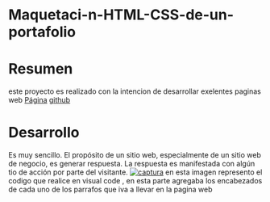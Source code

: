 # Maquetaci-n-HTML-CSS-de-un-portafolio
# Resumen 
este proyecto es realizado con la intencion de desarrollar exelentes paginas web
[Página](file:///C:/Users/BEATRIS/Documents/Ingenier%C3%ADa%20wed%20I/CSS/CASES2/Maquetaci%C3%B3n%20HTML%20y%20CSS%20de%20un%20portafolio/Maquetaci-n-HTML-CSS-de-un-portafolio/index.html#Datos "Página")
[github](https://github.com/beatriz-sanchez-flores/Maquetaci-n-HTML-CSS-de-un-portafolio#maquetaci-n-html-css-de-un-portafolio "github")

# Desarrollo
Es muy sencillo. El propósito de un sitio web, especialmente de un sitio web de negocio, es generar respuesta. La respuesta es manifestada con algún tio de acción por parte del visitante. 
[![captura](captura "captura")](http://https://drive.google.com/file/d/1NUy1e55clbjBFkOMHKQW4-0OIMc8HsnS/view?usp=sharing "captura")
 en esta imagen represento el codigo que realice en visual code , en esta parte agregaba los encabezados de cada uno de los parrafos que iva a llevar en la pagina web
